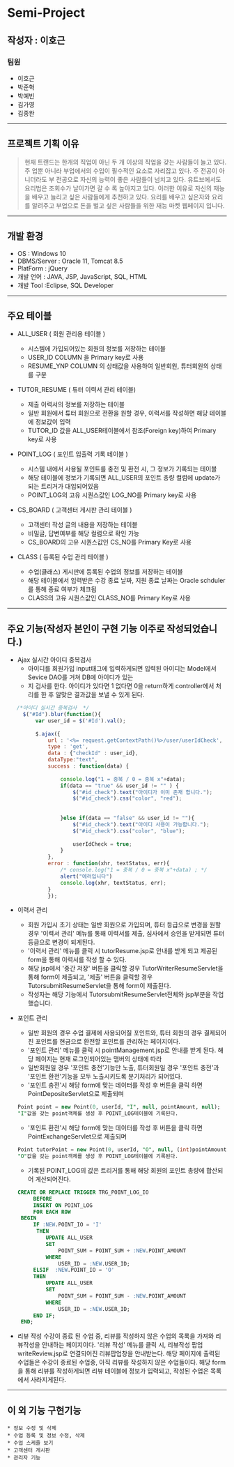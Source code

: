 # Semi-Project
## 작성자 : 이호근

### 팀원
* 이호근 
* 박준혁 
* 박예빈
* 김가영
* 김종완

------------------------
## 프로젝트 기획 이유
> 현재 트랜드는 한개의 직업이 아닌 두 개 이상의 직업을 갖는 사람들이 늘고 있다.
> 주 업뿐 아니라 부업에서의 수입이 필수적인 요소로 자리잡고 있다.
> 주 전공이 아니더라도 부 전공으로 자신의 능력이 좋은 사람들이 넘치고 있다.
> 유트브에서도 요리법은 조회수가 날이가면 갈 수 록 높아지고 있다. 
> 이러한 이유로 자신의 재능을 배우고 늘리고 싶은 사람들에게 추천하고 있다.
> 요리를 배우고 싶은자와 요리를 알려주고 부업으로 돈을 벌고 싶은 사람들을 위한 
> 재능 마켓 웹페이지 입니다.

--------------------------
## 개발 환경
*	OS : Windows 10
*	DBMS/Server : Oracle 11, Tomcat 8.5
*	PlatForm : jQuery
*	개발 언어 : JAVA, JSP, JavaScript, SQL, HTML
*	개발 Tool :Eclipse, SQL Developer

------------------------
## 주요 테이블
* ALL_USER ( 회원 관리용 테이블 )
  * 시스템에 가입되어있는 회원의 정보를 저장하는 테이블
  * USER_ID COLUMN 을 Primary key로 사용
  * RESUME_YNP COLUMN 의 상태값을 사용하여 일반회원, 튜터회원의 상태를 구분 

* TUTOR_RESUME ( 튜터 이력서 관리 테이블)
  * 제출 이력서의 정보를 저장하는 테이블
  * 일반 회원에서 튜터 회원으로 전환을 원할 경우, 이력서를 작성하면 해당 테이블에 정보값이 입력
  * TUTOR_ID 값을 ALL_USER테이블에서 참조(Foreign key)하여 Primary key로 사용
  
* POINT_LOG ( 포인트 입출력 기록 테이블 )
  * 시스템 내에서 사용될 포인트를 충전 및 환전 시, 그 정보가 기록되는 테이블
  * 해당 테이블에 정보가 기록되면 ALL_USER의 포인트 총량 컬럼에 update가 되는 트리거가 대입되어있음
  * POINT_LOG의 고유 시퀀스값인 LOG_NO를 Primary key로 사용

* CS_BOARD ( 고객센터 게시판 관리 테이블 )
  * 고객센터 작성 글의 내용을 저장하는 테이블
  * 비밀글, 답변여부를 해당 컬럼으로 확인 가능
  * CS_BOARD의 고유 시퀀스값인 CS_NO를 Primary Key로 사용

* CLASS ( 등록된 수업 관리 테이블 )
  * 수업(클래스) 게시판에 등록된 수업의 정보를 저장하는 테이블
  * 해당 테이블에서 입력받은 수강 종료 날짜, 지원 종료 날짜는 Oracle schduler를 통해 종료 여부가 체크됨
  * CLASS의 고유 시퀀스값인 CLASS_NO를 Primary Key로 사용
-------------------------------------------------------------------------------------
## 주요 기능(작성자 본인이 구현 기능 이주로 작성되었습니다.) 
* Ajax 실시간 아이디 중복검사
  * 아이디를 회원가입 input태그에 입력하게되면 입력된 아이디는 Model에서 Sevice DAO를 거쳐 DB에 아이디가 있는
  * 지 검사를 한다. 아이디가 있다면 1 없다면 0을 return하게 controller에서 처리를 한 후 알맞은 결과값을 보낼 수 있게 된다.

```javascript
   /*아이디 실시간 중복검사  */
	 $("#Id").blur(function(){
		 var user_id = $('#Id').val();
	
		 $.ajax({
			 url : '<%= request.getContextPath()%>/user/userIdCheck',
			 type : 'get',
			 data : {"checkId" : user_id},
			 dataType:"text",
			 success : function(data) {
		
				 console.log("1 = 중복 / 0 = 중복 x"+data);
				 if(data == "true" && user_id != "" ) {
					 $("#id_check").text("아이디가 이미 존재 합니다.");
					 $("#id_check").css("color", "red");
					 
					 
				 }else if(data == "false" && user_id != ""){
					 $("#id_check").text("아이디 사용이 가능합니다.");
					 $("#id_check").css("color", "blue");
					 
					 userIdCheck = true;
				 }
			 },
			 error : function(xhr, textStatus, err){
				 /* console.log("1 = 중복 / 0 = 중복 x"+data) ; */
				 alert("에러입니다")
				 console.log(xhr, textStatus, err);
			 }
			 });
```
* 이력서 관리

  * 회원 가입시 초기 상태는 일반 회원으로 가입되며, 튜터 등급으로 변경을 원할 경우 '이력서 관리' 메뉴를 통해 이력서를 제출, 심사에서 승인을 받게되면 튜터 등급으로 변경이 되게된다.
  * '이력서 관리' 메뉴를 클릭 시 tutorResume.jsp로 안내를 받게 되고 제공된 form을 통해 이력서를 작성 할 수 있다.
  * 해당 jsp에서 '중간 저장' 버튼을 클릭할 경우 TutorWriterResumeServlet을 통해 form이 제출되고, '제출' 버튼을 클릭할 경우 TutorsubmitResumeServlet을 통해 form이 제출된다.
  * 작성자는 해당 기능에서 TutorsubmitResumeServlet전체와 jsp부분을 작업했습니다.

* 포인트 관리
  * 일반 회원의 경우 수업 결제에 사용되어질 포인트와, 튜터 회원의 경우 결제되어진 포인트를 현금으로 환전할 포인트를 관리하는 페이지이다.
  * '포인트 관리' 메뉴를 클릭 시 pointManagement.jsp로 안내를 받게 된다. 해당 페이지는 현재 로그인되어있는 맴버의 상태에 따라
  * 일반회원일 경우 '포인트 충전'기능만 노출, 튜터회원일 경우 '포인트 충전'과 '포인트 환전'기능을 모두 노출시키도록 분기처리가 되어있다.
  * '포인트 충전'시 해당 form에 맞는 데이터를 작성 후 버튼을 클릭 하면 PointDepositeServlet으로 제출되며
  ```sql
  Point point = new Point(0, userId, "I", null, pointAmount, null);  
  "I"값을 갖는 point객체를 생성 후 POINT_LOG테이블에 기록된다.
  ```
  * '포인트 환전'시 해당 form에 맞는 데이터를 작성 후 버튼을 클릭 하면 PointExchangeServlet으로 제출되며
  ```sql
  Point tutorPoint = new Point(0, userId, "O", null, (int)pointAmount, null);  
  "O"값을 갖는 point객체를 생성 후 POINT_LOG테이블에 기록된다.
  ```
  * 기록된 POINT_LOG의 값은 트리거를 통해 해당 회원의 포인트 총량에 합산되어 계산되어진다.
  ```sql
  CREATE OR REPLACE TRIGGER TRG_POINT_LOG_IO
       BEFORE
       INSERT ON POINT_LOG
       FOR EACH ROW
   BEGIN
       IF :NEW.POINT_IO = 'I'
        THEN
           UPDATE ALL_USER
           SET
               POINT_SUM = POINT_SUM + :NEW.POINT_AMOUNT
           WHERE
               USER_ID = :NEW.USER_ID;
       ELSIF  :NEW.POINT_IO = 'O'
       THEN
           UPDATE ALL_USER
           SET
               POINT_SUM = POINT_SUM - :NEW.POINT_AMOUNT
           WHERE
               USER_ID = :NEW.USER_ID;
       END IF;
   END;
   ```
* 리뷰 작성
수강이 종료 된 수업 중, 리뷰를 작성하지 않은 수업의 목록을 가져와 리뷰작성을 안내하는 페이지이다.
'리뷰 작성' 메뉴를 클릭 시, 리뷰작성 팝업 writeReview.jsp로 연결되어진 리뷰팝업창을 안내받는다. 해당 페이지에 출력된 수업들은 수강이 종료된 수업중, 아직 리뷰를 작성하지 않은 수업들이다.
해당 form을 통해 리뷰를 작성하게되면 리뷰 테이블에 정보가 입력되고, 작성된 수업은 목록에서 사라지게된다.
------------------------------------------------------
## 이 외 기능 구현기능
	* 정보 수정 및 삭제
	* 수업 등록 및 정보 수정, 삭제
	* 수업 스케줄 보기
	* 고객센터 게시판
	* 관리자 기능
